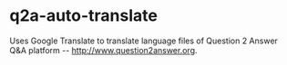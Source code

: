 # q2a-auto-translate
Uses Google Translate to translate language files of Question 2 Answer Q&A platform -- http://www.question2answer.org.
